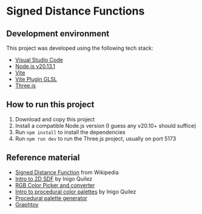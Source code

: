 # Signed Distance Functions

## Development environment

This project was developed using the following tech stack:

- [Visual Studio Code](https://code.visualstudio.com/)
- [Node.js v20.13.1](https://nodejs.org/en)
- [Vite](https://vite.dev/)
- [Vite Plugin GLSL](https://www.npmjs.com/package/vite-plugin-glsl)
- [Three.js](https://threejs.org/)

## How to run this project

1. Download and copy this project
2. Install a compatible Node.js version (I guess any v20.10+ should suffice)
3. Run `npm install` to install the dependencies
4. Run `npm run dev` to run the Three.js project, usually on port 5173

## Reference material

- [Signed Distance Function](https://en.wikipedia.org/wiki/Signed_distance_function) from Wikipedia
- [Intro to 2D SDF](https://iquilezles.org/articles/distfunctions2d/) by Inigo Quilez
- [RGB Color Picker and converter](https://rgbcolorpicker.com/0-1)
- [Intro to procedural color palettes](https://iquilezles.org/articles/palettes/) by Inigo Quilez
- [Procedural palette generator](http://dev.thi.ng/gradients/)
- [Graphtoy](https://graphtoy.com/)
